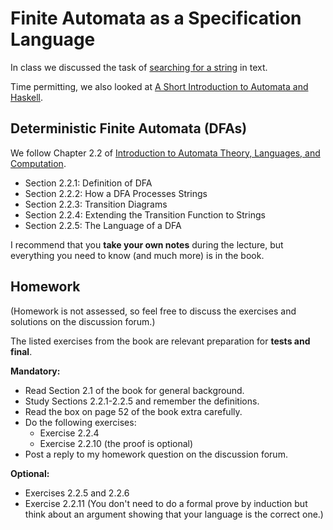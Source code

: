 # Finite Automata as a Specification Language

In class we discussed the task of [searching for a string](https://hackmd.io/@alexhkurz/Sk555wUlu) in text.

Time permitting, we also looked at  [A Short Introduction to Automata and Haskell](https://hackmd.io/@alexhkurz/HylLKujCP).

## Deterministic Finite Automata (DFAs)

We follow Chapter 2.2 of [Introduction to Automata Theory, Languages, and Computation](https://mcdtu.files.wordpress.com/2017/03/introduction-to-automata-theory.pdf).

- Section 2.2.1: Definition of DFA  
- Section 2.2.2: How a DFA Processes Strings  
- Section 2.2.3: Transition Diagrams  
- Section 2.2.4: Extending the Transition Function to Strings   
- Section 2.2.5: The Language of a DFA  

I recommend that you **take your own notes** during the lecture, but everything you need to know (and much more) is in the book.

## Homework

(Homework is not assessed, so feel free to discuss the exercises and solutions on the discussion forum.)

The listed exercises from the book are relevant preparation for **tests and final**. 


**Mandatory:** 

- Read Section 2.1 of the book for general background.
- Study Sections 2.2.1-2.2.5 and remember the definitions.
- Read the box on page 52 of the book extra carefully.
- Do the following exercises: 
  - Exercise 2.2.4 
  - Exercise 2.2.10 (the proof is optional)
- Post a reply to my homework question on the discussion forum.

  
**Optional:**

- Exercises 2.2.5 and 2.2.6
- Exercise 2.2.11 (You don't need to do a formal prove by induction but think about an argument showing that your language is the correct one.)





